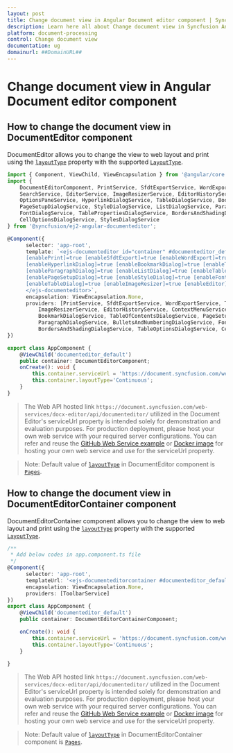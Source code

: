 ```yaml
---
layout: post
title: Change document view in Angular Document editor component | Syncfusion
description: Learn here all about Change document view in Syncfusion Angular Document editor component of Syncfusion Essential JS 2 and more.
platform: document-processing
control: Change document view 
documentation: ug
domainurl: ##DomainURL##
---
```


# Change document view in Angular Document editor component

## How to change the document view in DocumentEditor component

DocumentEditor allows you to change the view to web layout and print using the [`layoutType`](https://ej2.syncfusion.com/angular/documentation/api/document-editor#layouttype) property with the supported [`LayoutType`](https://ej2.syncfusion.com/angular/documentation/api/document-editor/layoutType/).

```typescript
import { Component, ViewChild, ViewEncapsulation } from '@angular/core';
import {
    DocumentEditorComponent, PrintService, SfdtExportService, WordExportService, TextExportService, SelectionService,
    SearchService, EditorService, ImageResizerService, EditorHistoryService, ContextMenuService,
    OptionsPaneService, HyperlinkDialogService, TableDialogService, BookmarkDialogService, TableOfContentsDialogService,
    PageSetupDialogService, StyleDialogService, ListDialogService, ParagraphDialogService, BulletsAndNumberingDialogService,
    FontDialogService, TablePropertiesDialogService, BordersAndShadingDialogService, TableOptionsDialogService,
    CellOptionsDialogService, StylesDialogService
} from '@syncfusion/ej2-angular-documenteditor';

@Component({
      selector: 'app-root',
      template: `<ejs-documenteditor id="container" #documenteditor_default serviceUrl="https://document.syncfusion.com/web-services/docx-editor/api/documenteditor/" height="330px" style="display:block" [isReadOnly]=false [enableSelection]=true
      [enablePrint]=true [enableSfdtExport]=true [enableWordExport]=true [enableOptionsPane]=true [enableContextMenu]=true
      [enableHyperlinkDialog]=true [enableBookmarkDialog]=true [enableTableOfContentsDialog]=true [enableSearch]=true
      [enableParagraphDialog]=true [enableListDialog]=true [enableTablePropertiesDialog]=true [enableBordersAndShadingDialog]=true
      [enablePageSetupDialog]=true [enableStyleDialog]=true [enableFontDialog]=true [enableTableOptionsDialog]=true
      [enableTableDialog]=true [enableImageResizer]=true [enableEditor]=true [enableEditorHistory]=true (created)="onCreate()">
      </ejs-documenteditor>`,
      encapsulation: ViewEncapsulation.None,
      providers: [PrintService, SfdtExportService, WordExportService, TextExportService, SelectionService, SearchService, EditorService,
          ImageResizerService, EditorHistoryService, ContextMenuService, OptionsPaneService, HyperlinkDialogService, TableDialogService,
          BookmarkDialogService, TableOfContentsDialogService, PageSetupDialogService, StyleDialogService, ListDialogService,
          ParagraphDialogService, BulletsAndNumberingDialogService, FontDialogService, TablePropertiesDialogService,
          BordersAndShadingDialogService, TableOptionsDialogService, CellOptionsDialogService, StylesDialogService]
})

export class AppComponent {
    @ViewChild('documenteditor_default')
    public container: DocumentEditorComponent;
    onCreate(): void {
        this.container.serviceUrl = 'https://document.syncfusion.com/web-services/docx-editor/api/documenteditor/';
        this.container.layoutType='Continuous';
    }
}
```

> The Web API hosted link `https://document.syncfusion.com/web-services/docx-editor/api/documenteditor/` utilized in the Document Editor's serviceUrl property is intended solely for demonstration and evaluation purposes. For production deployment, please host your own web service with your required server configurations. You can refer and reuse the [GitHub Web Service example](https://github.com/SyncfusionExamples/EJ2-DocumentEditor-WebServices) or [Docker image](https://hub.docker.com/r/syncfusion/word-processor-server) for hosting your own web service and use for the serviceUrl property.

>Note: Default value of [`layoutType`](https://ej2.syncfusion.com/angular/documentation/api/document-editor#layouttype) in DocumentEditor component is [`Pages`](https://ej2.syncfusion.com/angular/documentation/api/document-editor/layoutType/).

## How to change the document view in DocumentEditorContainer component

DocumentEditorContainer component allows you to change the view to web layout and print using the [`layoutType`](https://ej2.syncfusion.com/angular/documentation/api/document-editor-container#layouttype) property with the supported [`LayoutType`](https://ej2.syncfusion.com/angular/documentation/api/document-editor/layoutType/).

```typescript
/**
 * Add below codes in app.component.ts file
 */
@Component({
      selector: 'app-root',
      templateUrl: '<ejs-documenteditorcontainer #documenteditor_default [enableToolbar]=true (created)="onCreate()" height="600px" style="display:block;"></ejs-documenteditorcontainer>',
      encapsulation: ViewEncapsulation.None,
      providers: [ToolbarService]
})
export class AppComponent {
    @ViewChild('documenteditor_default')
    public container: DocumentEditorContainerComponent;

    onCreate(): void {
        this.container.serviceUrl = 'https://document.syncfusion.com/web-services/docx-editor/api/documenteditor/';
        this.container.layoutType='Continuous';
    }

}
```

> The Web API hosted link `https://document.syncfusion.com/web-services/docx-editor/api/documenteditor/` utilized in the Document Editor's serviceUrl property is intended solely for demonstration and evaluation purposes. For production deployment, please host your own web service with your required server configurations. You can refer and reuse the [GitHub Web Service example](https://github.com/SyncfusionExamples/EJ2-DocumentEditor-WebServices) or [Docker image](https://hub.docker.com/r/syncfusion/word-processor-server) for hosting your own web service and use for the serviceUrl property.

>Note: Default value of [`layoutType`](https://ej2.syncfusion.com/angular/documentation/api/document-editor#layouttype) in DocumentEditorContainer component is [`Pages`](https://ej2.syncfusion.com/angular/documentation/api/document-editor/layoutType/).